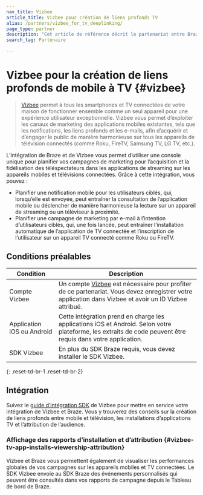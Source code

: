 ```yaml
---
nav_title: Vizbee
article_title: Vizbee pour création de liens profonds TV
alias: /partners/vizbee_for_tv_deeplinking/
page_type: partner
description: "Cet article de référence décrit le partenariat entre Braze et Vizbee et la façon de l’utiliser pour prendre en charge la création de liens profonds TV."
search_tag: Partenaire

---
```

# Vizbee pour la création de liens profonds de mobile à TV {#vizbee}

> [Vizbee][1] permet à tous les smartphones et TV connectées de votre maison de fonctionner ensemble comme un seul appareil pour une expérience utilisateur exceptionnelle. Vizbee vous permet d’exploiter les canaux de marketing des applications mobiles existantes, tels que les notifications, les liens profonds et les e-mails, afin d’acquérir et d’engager le public de manière harmonieuse sur tous les appareils de télévision connectés (comme Roku, FireTV, Samsung TV, LG TV, etc.).

L’intégration de Braze et de Vizbee vous permet d’utiliser une console unique pour planifier vos campagnes de marketing pour l’acquisition et la fidélisation des téléspectateurs dans les applications de streaming sur les appareils mobiles et télévisions connectées. Grâce à cette intégration, vous pouvez :
- Planifier une notification mobile pour les utilisateurs ciblés, qui, lorsqu’elle est envoyée, peut entraîner la consultation de l’application mobile ou déclencher de manière harmonieuse la lecture sur un appareil de streaming ou un téléviseur à proximité.
- Planifier une campagne de marketing par e-mail à l’intention d’utilisateurs ciblés, qui, une fois lancée, peut entraîner l’installation automatique de l’application de TV connectée et l’inscription de l’utilisateur sur un appareil TV connecté comme Roku ou FireTV.

## Conditions préalables

| Condition | Description |
|---|---|
| Compte Vizbee | Un compte [Vizbee][1] est nécessaire pour profiter de ce partenariat. Vous devez enregistrer votre application dans Vizbee et avoir un ID Vizbee attribué. |
| Application iOS ou Android | Cette intégration prend en charge les applications iOS et Android. Selon votre plateforme, les extraits de code peuvent être requis dans votre application. |
| SDK Vizbee | En plus du SDK Braze requis, vous devez installer le SDK Vizbee. |
{: .reset-td-br-1 .reset-td-br-2}

## Intégration

Suivez le [guide d’intégration SDK][2] de Vizbee pour mettre en service votre intégration de Vizbee et Braze. Vous y trouverez des conseils sur la création de liens profonds entre mobile et télévision, les installations d’applications TV et l’attribution de l’audience. 

### Affichage des rapports d’installation et d’attribution {#vizbee-tv-app-installs-viewership-attribution}

Vizbee et Braze vous permettent également de visualiser les performances globales de vos campagnes sur les appareils mobiles et TV connectées. Le SDK Vizbee envoie au SDK Braze des événements personnalisés qui peuvent être consultés dans vos rapports de campagne depuis le Tableau de bord de Braze.

[1]: https://vizbee.tv/
[2]: https://console.vizbee.tv/app/vzb1765003429/develop/guides/ios-promote/swift
[3]: https://console.vizbee.tv/app/vzb1765003429/develop/guides/ios-promote/objc